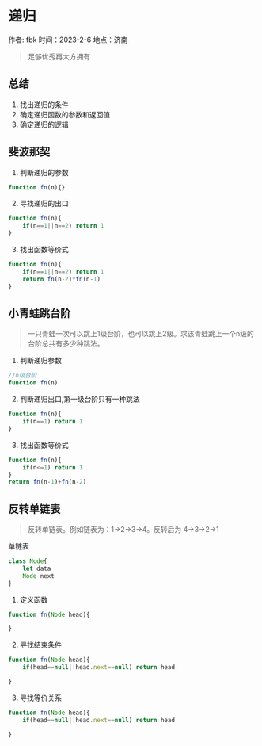 # 递归

作者: fbk
时间：2023-2-6
地点：济南

> 足够优秀再大方拥有

## 总结
1. 找出递归的条件
2. 确定递归函数的参数和返回值
3. 确定递归的逻辑

## 斐波那契
1. 判断递归的参数
```js
function fn(n){}
```
2. 寻找递归的出口
```js
function fn(n){
    if(n==1||n==2) return 1
}
```
3. 找出函数等价式
```js
function fn(n){
    if(n==1||n==2) return 1
    return fn(n-2)*fn(n-1)
}
```
## 小青蛙跳台阶
> 一只青蛙一次可以跳上1级台阶，也可以跳上2级。求该青蛙跳上一个n级的台阶总共有多少种跳法。
1. 判断递归参数
```js
//n级台阶
function fn(n)
```
2. 判断递归出口,第一级台阶只有一种跳法
```js
function fn(n){
    if(n==1) return 1
}
```
3. 找出函数等价式
```js
function fn(n){
    if(n<=1) return 1
}
return fn(n-1)+fn(n-2)
```
## 反转单链表
> 反转单链表。例如链表为：1->2->3->4。反转后为 4->3->2->1

单链表
```js
class Node{
    let data
    Node next
}
```
1. 定义函数
```js
function fn(Node head){

}
```
2. 寻找结束条件
```js
function fn(Node head){
    if(head==null||head.next==null) return head

}
```
3. 寻找等价关系
```js
function fn(Node head){
    if(head==null||head.next==null) return head

}
```
